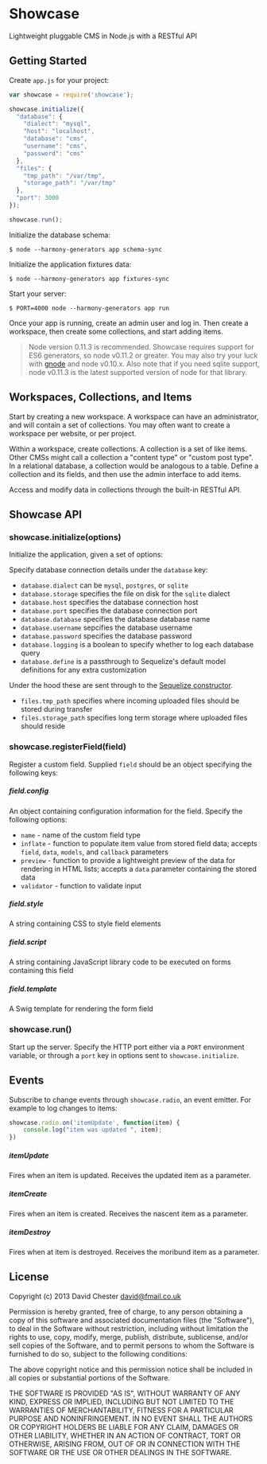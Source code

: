 # Showcase

Lightweight pluggable CMS in Node.js with a RESTful API

## Getting Started

Create `app.js` for your project:

```javascript
var showcase = require('showcase');

showcase.initialize({
  "database": {
    "dialect": "mysql",
    "host": "localhost",
    "database": "cms",
    "username": "cms",
    "password": "cms"
  },
  "files": {
    "tmp_path": "/var/tmp",
    "storage_path": "/var/tmp"
  },
  "port": 3000
});

showcase.run();
```

Initialize the database schema:

```
$ node --harmony-generators app schema-sync
```

Initialize the application fixtures data:

```
$ node --harmony-generators app fixtures-sync
```

Start your server:

```
$ PORT=4000 node --harmony-generators app run
```

Once your app is running, create an admin user and log in.  Then create a workspace, then create some collections, and start adding items.

> Node version 0.11.3 is recommended.  Showcase requires support for ES6 generators, so node v0.11.2 or greater.  You may also try your luck with [gnode](https://github.com/TooTallNate/gnode) and node v0.10.x.  Also note that if you need sqlite support, node v0.11.3 is the latest supported version of node for that library.


## Workspaces, Collections, and Items

Start by creating a new workspace.  A workspace can have an administrator, and will contain a set of collections.  You may often want to create a workspace per website, or per project.

Within a workspace, create collections.  A collection is a set of like items.  Other CMSs might call a collection a "content type" or "custom post type".  In a relational database, a collection would be analogous to a table.  Define a collection and its fields, and then use the admin interface to add items.  

Access and modify data in collections through the built-in RESTful API.

## Showcase API

### showcase.initialize(options)

Initialize the application, given a set of options:

Specify database connection details under the `database` key:

- `database.dialect` can be `mysql`, `postgres`, or `sqlite`
- `database.storage` specifies the file on disk for the `sqlite` dialect
- `database.host` specifies the database connection host
- `database.port` specifies the database connection port
- `database.database` specifies the database database name
- `database.username` sepcifies the database username
- `database.password` specifies the database password
- `database.logging` is a boolean to specify whether to log each database query
- `database.define` is a passthrough to Sequelize's default model definitions for any extra customization

Under the hood these are sent through to the [Sequelize constructor](http://sequelizejs.com/documentation#usage-options).

- `files.tmp_path` specifies where incoming uploaded files should be stored during transfer
- `files.storage_path` specifies long term storage where uploaded files should reside

### showcase.registerField(field)

Register a custom field.  Supplied `field` should be an object specifying the following keys:

##### field.config

An object containing configuration information for the field.  Specify the following options:

- `name` - name of the custom field type
- `inflate` - function to populate item value from stored field data; accepts `field`, `data`, `models`, and `callback` parameters
- `preview` - function to provide a lightweight preview of the data for rendering in HTML lists; accepts a `data` parameter containing the stored data
- `validator` - function to validate input

##### field.style

A string containing CSS to style field elements

##### field.script

A string containing JavaScript library code to be executed on forms containing this field

##### field.template

A Swig template for rendering the form field

### showcase.run()

Start up the server.  Specify the HTTP port either via a `PORT` environment variable, or through a `port` key in options sent to `showcase.initialize`.

## Events

Subscribe to change events through `showcase.radio`, an event emitter.  For example to log changes to items:

```javascript
showcase.radio.on('itemUpdate', function(item) {
    console.log("item was updated ", item);
})
```

##### itemUpdate

Fires when an item is updated.  Receives the updated item as a parameter.  

##### itemCreate

Fires when an item is created.  Receives the nascent item as a parameter.

##### itemDestroy

Fires when at item is destroyed.  Receives the moribund item as a parameter.


## License

Copyright (c) 2013 David Chester <david@fmail.co.uk>

Permission is hereby granted, free of charge, to any person obtaining a copy of this software and associated documentation files (the "Software"), to deal in the Software without restriction, including without limitation the rights to use, copy, modify, merge, publish, distribute, sublicense, and/or sell copies of the Software, and to permit persons to whom the Software is furnished to do so, subject to the following conditions:

The above copyright notice and this permission notice shall be included in all copies or substantial portions of the Software.

THE SOFTWARE IS PROVIDED "AS IS", WITHOUT WARRANTY OF ANY KIND, EXPRESS OR IMPLIED, INCLUDING BUT NOT LIMITED TO THE WARRANTIES OF MERCHANTABILITY, FITNESS FOR A PARTICULAR PURPOSE AND NONINFRINGEMENT. IN NO EVENT SHALL THE AUTHORS OR COPYRIGHT HOLDERS BE LIABLE FOR ANY CLAIM, DAMAGES OR OTHER LIABILITY, WHETHER IN AN ACTION OF CONTRACT, TORT OR OTHERWISE, ARISING FROM, OUT OF OR IN CONNECTION WITH THE SOFTWARE OR THE USE OR OTHER DEALINGS IN THE SOFTWARE.
